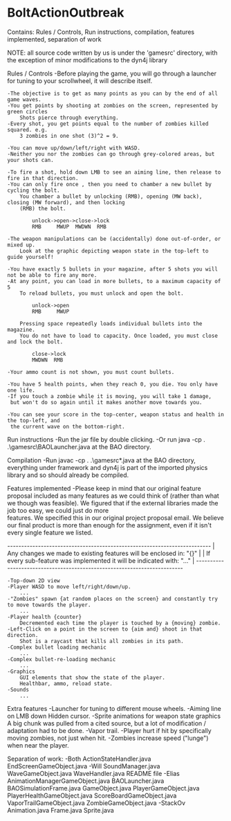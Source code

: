 # BoltActionOutbreak
Contains: Rules / Controls, Run instructions, compilation, features implemented, separation of work

NOTE: all source code written by us is under the 'gamesrc' directory, with the exception of minor modifications to the dyn4j library

Rules / Controls
	-Before playing the game, you will go through a launcher for tuning to your scrollwheel, it will describe itself.

	-The objective is to get as many points as you can by the end of all game waves.
	-You get points by shooting at zombies on the screen, represented by green circles
		Shots pierce through everything.
    -Every shot, you get points equal to the number of zombies killed squared. e.g. 
        3 zombies in one shot (3)^2 = 9.

	-You can move up/down/left/right with WASD.
	-Neither you nor the zombies can go through grey-colored areas, but your shots can.

	-To fire a shot, hold down LMB to see an aiming line, then release to fire in that direction.
	-You can only fire once , then you need to chamber a new bullet by cycling the bolt.
		You chamber a bullet by unlocking (RMB), opening (MW back), closing (MW forward), and then locking
		(RMB) the bolt.
        
			unlock->open->close->lock
			RMB     MWUP  MWDWN  RMB
            
	-The weapon manipulations can be (accidentally) done out-of-order, or mixed up.
		Look at the graphic depicting weapon state in the top-left to guide yourself!
        
	-You have exactly 5 bullets in your magazine, after 5 shots you will not be able to fire any more.
	-At any point, you can load in more bullets, to a maximum capacity of 5
		To reload bullets, you must unlock and open the bolt.
			
            unlock->open
			RMB	    MWUP
            
		Pressing space repeatedly loads individual bullets into the magazine.
        You do not have to load to capacity. Once loaded, you must close and lock the bolt.
        
			close->lock
			MWDWN  RMB
            
	-Your ammo count is not shown, you must count bullets.
    
	-You have 5 health points, when they reach 0, you die. You only have one life.
	-If you touch a zombie while it is moving, you will take 1 damage, 
     but won't do so again until it makes another move towards you.
	
	-You can see your score in the top-center, weapon status and health in the top-left, and
	 the current wave on the bottom-right.

Run instructions
	-Run the jar file by double clicking.
	-Or run java -cp . .\gamesrc\BAOLauncher.java at the BAO directory.

Compilation
	-Run javac -cp . .\gamesrc\*.java at the BAO directory, everything under framework and dyn4j is part of the
	 imported physics library and so should already be compiled.

Features implemented
	-Please keep in mind that our original feature proposal included as many features as we could think of (rather than 
	 what we though was feasible). We figured that if the external libraries made the job too easy, we could just do more 		 	 
	 features. We specified this in our original project proposal email. We believe our final product is more than
	 enough for the assignment, even if it isn't every single feature we listed.
	
   *-------------------------------------------------------------------------*
   |  Any changes we made to existing features will be enclosed in:    "{}"  |
   |  If every sub-feature was implemented it will be indicated with:  "..." |
   *-------------------------------------------------------------------------*                                                                
                                                                    
	-Top-down 2D view
	-Player WASD to move left/right/down/up.
		...
	-"Zombies" spawn {at random places on the screen} and constantly try to move towards the player.
		...
	-Player health {counter}
		Decremented each time the player is touched by a {moving} zombie.
	-Left-Click on a point in the screen to {aim and} shoot in that direction.
		Shot is a raycast that kills all zombies in its path.
	-Complex bullet loading mechanic
		...
	-Complex bullet-re-loading mechanic
		...
	-Graphics
		GUI elements that show the state of the player.
		Healthbar, ammo, reload state.
	-Sounds
		...

Extra features
	-Launcher for tuning to different mouse wheels.
	-Aiming line on LMB down
		Hidden cursor.
	-Sprite animations for weapon state graphics
		A big chunk was pulled from a cited source, but a lot of modification / adaptation had to be done.
	-Vapor trail.
	-Player hurt if hit by specifically moving zombies, not just when hit.
	-Zombies increase speed ("lunge") when near the player.

Separation of work:
	-Both
		ActionStateHandler.java
		EndScreenGameObject.java
	-Will
		SoundManager.java
		WaveGameObject.java
		WaveHandler.java
		README file
	-Elias
		AnimationManagerGameObject.java
		BAOLauncher.java
		BAOSimulationFrame.java
		GameObject.java
		PlayerGameObject.java
		PlayerHealthGameObject.java
		ScoreBoardGameObject.java
		VaporTrailGameObject.java
		ZombieGameObject.java
	-StackOv
		Animation.java
		Frame.java
		Sprite.java

























































